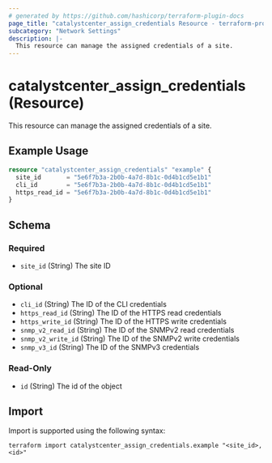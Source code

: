 ```yaml
---
# generated by https://github.com/hashicorp/terraform-plugin-docs
page_title: "catalystcenter_assign_credentials Resource - terraform-provider-catalystcenter"
subcategory: "Network Settings"
description: |-
  This resource can manage the assigned credentials of a site.
---
```


# catalystcenter_assign_credentials (Resource)

This resource can manage the assigned credentials of a site.

## Example Usage

```terraform
resource "catalystcenter_assign_credentials" "example" {
  site_id       = "5e6f7b3a-2b0b-4a7d-8b1c-0d4b1cd5e1b1"
  cli_id        = "5e6f7b3a-2b0b-4a7d-8b1c-0d4b1cd5e1b1"
  https_read_id = "5e6f7b3a-2b0b-4a7d-8b1c-0d4b1cd5e1b1"
}
```

<!-- schema generated by tfplugindocs -->
## Schema

### Required

- `site_id` (String) The site ID

### Optional

- `cli_id` (String) The ID of the CLI credentials
- `https_read_id` (String) The ID of the HTTPS read credentials
- `https_write_id` (String) The ID of the HTTPS write credentials
- `snmp_v2_read_id` (String) The ID of the SNMPv2 read credentials
- `snmp_v2_write_id` (String) The ID of the SNMPv2 write credentials
- `snmp_v3_id` (String) The ID of the SNMPv3 credentials

### Read-Only

- `id` (String) The id of the object

## Import

Import is supported using the following syntax:

```shell
terraform import catalystcenter_assign_credentials.example "<site_id>,<id>"
```
